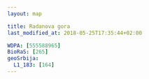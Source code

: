 ```yaml
---
layout: map

title: Radanova gora
last_modified_at: 2018-05-25T17:35:44+02:00

WDPA: [555588965]
BioRaS: [265]
geoSrbija:
  L1_183: [164]
---
```

